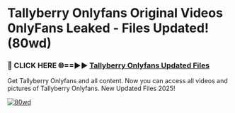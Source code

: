 # Tallyberry Onlyfans Original Videos 0nlyFans Leaked - Files Updated! (80wd)

<h3>🔴 CLICK HERE 🌐==►► <a href="https://tinyurl.com/2wckxsce" rel="nofollow">Tallyberry Onlyfans Updated Files</a></h3>

Get Tallyberry Onlyfans and all content. Now you can access all videos and pictures of Tallyberry Onlyfans. New Updated Files 2025!

[![80wd](https://i.imgur.com/AFduVYN.gif)](https://tinyurl.com/2wckxsce)
